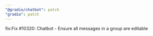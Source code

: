```yaml
---
"@gradio/chatbot": patch
"gradio": patch
---
```


fix:Fix #10320: Chatbot - Ensure all messages in a group are editable

